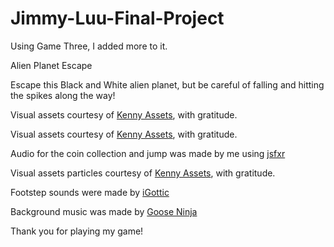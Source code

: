 # Jimmy-Luu-Final-Project

Using Game Three, I added more to it.


Alien Planet Escape

Escape this Black and White alien planet, but be careful of falling and hitting the spikes along the way!

Visual assets courtesy of [Kenny Assets](https://kenney.nl/assets/1-bit-platformer-pack), with gratitude.

Visual assets courtesy of [Kenny Assets](https://kenney.nl/assets/pixel-platformer), with gratitude.

Audio for the coin collection and jump was made by me using [jsfxr](https://sfxr.me/)

Visual assets particles courtesy of [Kenny Assets](https://kenney.nl/assets/particle-pack), with gratitude.

Footstep sounds were made by [iGottic](https://devforum.roblox.com/t/ultimate-8-bit-sfx-pack-free/2804202)

Background music was made by [Goose Ninja](https://gooseninja.itch.io/space-music-pack)

Thank you for playing my game!

